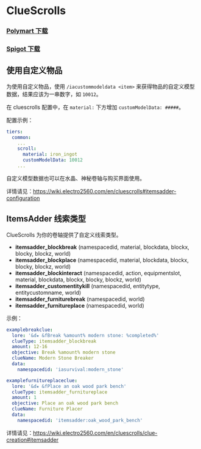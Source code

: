 # ClueScrolls

### [Polymart 下载](https://polymart.org/resource/cluescrolls.906)
### [Spigot 下载](https://www.spigotmc.org/resources/30276/)

## 使用自定义物品

为使用自定义物品，使用 `/iacustommodeldata <item>` 来获得物品的自定义模型数据，结果应该为一串数字，如 `10012`。
  
在 cluescrolls 配置中，在 `material:` 下方增加 `customModelData: #####`。

配置示例：
```yaml
tiers:
  common:
    ...
    scroll:
      material: iron_ingot
      customModelData: 10012
    ...
```
自定义模型数据也可以在水晶、神秘卷轴与购买界面使用。

详情请见：https://wiki.electro2560.com/en/cluescrolls#itemsadder-configuration

## ItemsAdder 线索类型

ClueScrolls 为你的卷轴提供了自定义线索类型。

*  **itemsadder_blockbreak** (namespacedid, material, blockdata, blockx, blocky, blockz, world)
*  **itemsadder_blockplace** (namespacedid, material, blockdata, blockx, blocky, blockz, world)
*  **itemsadder_blockinteract** (namespacedid, action, equipmentslot, material, blockdata, blockx, blocky, blockz, world)
*  **itemsadder_customentitykill** (namespacedid, entitytype, entitycustomname, world)
*  **itemsadder_furniturebreak** (namespacedid, world)
*  **itemsadder_furnitureplace** (namespacedid, world)

示例：
```yaml
examplebreakclue:
  lore: '&d★ &fBreak %amount% modern stone: %completed%'
  clueType: itemsadder_blockbreak
  amount: 12-16
  objective: Break %amount% modern stone
  clueName: Modern Stone Breaker
  data:
    namespacedid: 'iasurvival:modern_stone'
```
```yaml
examplefurnitureplaceclue:
  lore: '&d★ &fPlace an oak wood park bench'
  clueType: itemsadder_furnitureplace
  amount: 1
  objective: Place an oak wood park bench
  clueName: Furniture Placer
  data:
    namespacedid: 'itemsadder:oak_wood_park_bench'
```

详情请见：https://wiki.electro2560.com/en/cluescrolls/clue-creation#itemsadder